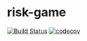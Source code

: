 # risk-game
[![Build Status](https://travis-ci.org/vapor47/risk-game.svg?branch=master)](https://travis-ci.org/vapor47/risk-game)
[![codecov](https://codecov.io/gh/vapor47/risk-game/branch/master/graph/badge.svg)](https://codecov.io/gh/vapor47/risk-game)
